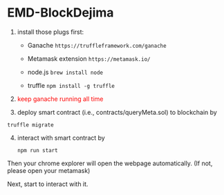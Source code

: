 # EMD-BlockDejima

1. install those plugs first:


   - Ganache `https://truffleframework.com/ganache`

   - Metamask extension `https://metamask.io/`

   - node.js `brew install node
`
   - truffle `npm install -g truffle`

2. <font color = red>keep ganache running all time </font>

3. deploy smart contract (i.e., contracts/queryMeta.sol) to 
   blockchain by

  `truffle migrate`

4. interact with smart contract by 

   `npm run start`

Then your chrome explorer will open the webpage automatically. (If not, please open your metamask)

Next, start to interact with it.